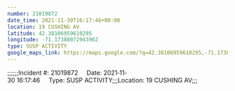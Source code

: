 ```yaml
---
number: 21019872
date_time: 2021-11-30T16:17:46+00:00
location: 19 CUSHING AV
latitude: 42.38106959610295
longitude: -71.17388072943962
type: SUSP ACTIVITY
google_maps_link: https://maps.google.com/?q=42.38106959610295,-71.17388072943962
---
```


;;;;;;Incident #: 21019872     Date: 2021‐11‐30 16:17:46     Type: SUSP ACTIVITY;;;Location: 19 CUSHING AV;;;
